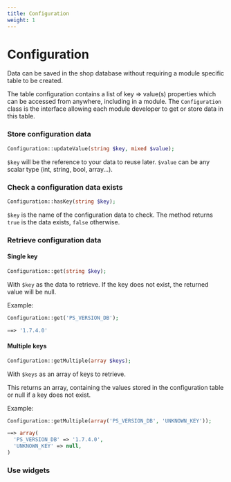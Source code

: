 ```yaml
---
title: Configuration
weight: 1
---
```


# Configuration

Data can be saved in the shop database without requiring a module
specific table to be created.

The table configuration contains a list of key => value(s) properties which can
be accessed from anywhere, including in a module.
The `Configuration` class is the interface allowing each module developer to
get or store data in this table.

### Store configuration data

```php
Configuration::updateValue(string $key, mixed $value);
```

`$key` will be the reference to your data to reuse later.
`$value` can be any scalar type (int, string, bool, array...).

### Check a configuration data exists

```php
Configuration::hasKey(string $key);
```

`$key` is the name of the configuration data to check. The method returns `true`
is the data exists, `false` otherwise.

### Retrieve configuration data

#### Single key

```php
Configuration::get(string $key);
```

With `$key` as the data to retrieve.
If the key does not exist, the returned value will be null.

Example:
```php
Configuration::get('PS_VERSION_DB');

==> '1.7.4.0'
```

#### Multiple keys

```php
Configuration::getMultiple(array $keys);
```

With `$keys` as an array of keys to retrieve.

This returns an array, containing the values stored in the configuration table or null if a key does not exist.

Example:
```php
Configuration::getMultiple(array('PS_VERSION_DB', 'UNKNOWN_KEY'));

==> array(
  'PS_VERSION_DB' => '1.7.4.0',
  'UNKNOWN_KEY' => null,
)
```

### Use widgets
